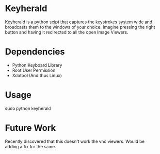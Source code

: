 # Keyherald
Keyherald is a python scipt that captures the keystrokes system wide and broadcasts them to the windows of your choice.
Imagine pressing the right button and having it redirected to all the open Image Viewers.

# Dependencies

 - Python Keyboard Library
 - Root User Permission
 - Xdotool (And thus Linux)

# Usage
sudo python keyherald

# Future Work
Recently discovered that this doesn't work the vnc viewers. Would be adding a fix for the same.
